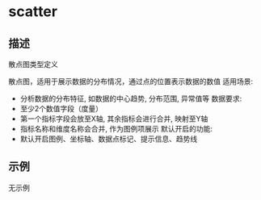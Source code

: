 # scatter
## 描述
散点图类型定义

散点图，适用于展示数据的分布情况，通过点的位置表示数据的数值
适用场景:
- 分析数据的分布特征, 如数据的中心趋势, 分布范围, 异常值等
数据要求:
- 至少2个数值字段（度量）
- 第一个指标字段会放至X轴, 其余指标会进行合并, 映射至Y轴
- 指标名称和维度名称会合并, 作为图例项展示
默认开启的功能:
- 默认开启图例、坐标轴、数据点标记、提示信息、趋势线

## 示例
无示例

